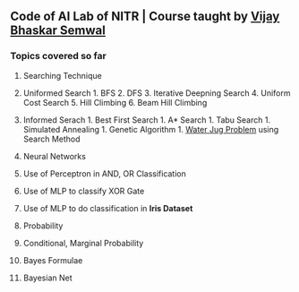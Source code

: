 ## Code of AI Lab of NITR | Course taught by [Vijay Bhaskar Semwal](https://sites.google.com/site/wwwvbsemwalcom/) 

### Topics covered so far
1. Searching Technique
  1. Uniformed Search
    1. BFS
    2. DFS
    3. Iterative Deepning Search
    4. Uniform Cost Search
    5. Hill Climbing
    6. Beam Hill Climbing
  1. Informed Serach
    1. Best First Search
    1. A* Search
    1. Tabu Search
    1. Simulated Annealing
    1. Genetic Algorithm
    1. [Water Jug Problem](https://www.geeksforgeeks.org/puzzle-water-jug-problem/) using Search Method

1. Neural Networks
  1. Use of Perceptron in AND, OR Classification
  1. Use of MLP to classify XOR Gate
  1. Use of MLP to do classification in **Iris Dataset**
  
1. Probability
  1. Conditional, Marginal Probability
  1. Bayes Formulae
  1. Bayesian Net
